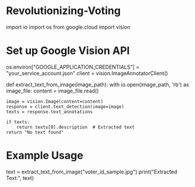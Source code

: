 # Revolutionizing-Voting
import io
import os
from google.cloud import vision

# Set up Google Vision API
os.environ["GOOGLE_APPLICATION_CREDENTIALS"] = "your_service_account.json"
client = vision.ImageAnnotatorClient()

def extract_text_from_image(image_path):
    with io.open(image_path, 'rb') as image_file:
        content = image_file.read()
    
    image = vision.Image(content=content)
    response = client.text_detection(image=image)
    texts = response.text_annotations

    if texts:
        return texts[0].description  # Extracted text
    return "No text found"

# Example Usage
text = extract_text_from_image("voter_id_sample.jpg")
print("Extracted Text:", text)
